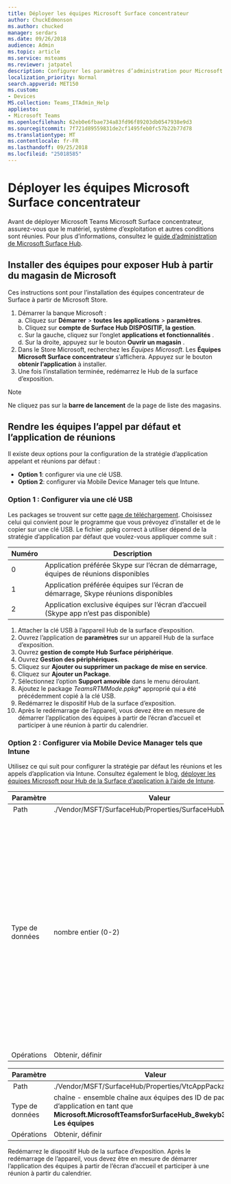 ```yaml
---
title: Déployer les équipes Microsoft Surface concentrateur
author: ChuckEdmonson
ms.author: chucked
manager: serdars
ms.date: 09/26/2018
audience: Admin
ms.topic: article
ms.service: msteams
ms.reviewer: jatpatel
description: Configurer les paramètres d’administration pour Microsoft Teams concentrateur de la surface d’exposition.
localization_priority: Normal
search.appverid: MET150
ms.custom:
- Devices
MS.collection: Teams_ITAdmin_Help
appliesto:
- Microsoft Teams
ms.openlocfilehash: 62eb0e6fbae734a83fd96f89203db0547938e9d3
ms.sourcegitcommit: 7f721d89559831de2cf1495feb0fc57b22b77d78
ms.translationtype: MT
ms.contentlocale: fr-FR
ms.lasthandoff: 09/25/2018
ms.locfileid: "25018585"
---
```

<a name="deploy-microsoft-teams-for-surface-hub"></a>Déployer les équipes Microsoft Surface concentrateur
======================================

Avant de déployer Microsoft Teams Microsoft Surface concentrateur, assurez-vous que le matériel, système d’exploitation et autres conditions sont réunies. Pour plus d’informations, consultez le [guide d’administration de Microsoft Surface Hub](https://docs.microsoft.com/surface-hub/).

## <a name="install-teams-for-surface-hub-from-the-microsoft-store"></a>Installer des équipes pour exposer Hub à partir du magasin de Microsoft 

Ces instructions sont pour l’installation des équipes concentrateur de Surface à partir de Microsoft Store. 
 
1. Démarrer la banque Microsoft :<br>
   a. Cliquez sur **Démarrer** > **toutes les applications** > **paramètres**.<br> b. Cliquez sur **compte de Surface Hub DISPOSITIF, la gestion**.<br>
   c. Sur la gauche, cliquez sur l’onglet **applications et fonctionnalités** .<br> d. Sur la droite, appuyez sur le bouton **Ouvrir un magasin** . 
2. Dans le Store Microsoft, recherchez les *Équipes Microsoft*. Les **Équipes Microsoft Surface concentrateur** s’affichera. Appuyez sur le bouton **obtenir l’application** à installer.  
3. Une fois l’installation terminée, redémarrez le Hub de la surface d’exposition. 

> [!NOTE]
> Ne cliquez pas sur la **barre de lancement** de la page de liste des magasins.

## <a name="make-teams-the-default-calling-and-meetings-application"></a>Rendre les équipes l’appel par défaut et l’application de réunions
 
Il existe deux options pour la configuration de la stratégie d’application appelant et réunions par défaut : 

- **Option 1**: configurer via une clé USB. 
- **Option 2**: configurer via Mobile Device Manager tels que Intune.
 
### <a name="option-1-configure-via-usb-key"></a>Option 1 : Configurer via une clé USB 
 
Les packages se trouvent sur cette [page de téléchargement](https://1drv.ms/f/s!ArcnbnREun0Vnp9Wps9MlWB-UJZw3g). Choisissez celui qui convient pour le programme que vous prévoyez d’installer et de le copier sur une clé USB. Le fichier .ppkg correct à utiliser dépend de la stratégie d’application par défaut que voulez-vous appliquer comme suit : 

|Numéro  |Description  |
|---------|---------|
|0     | Application préférée Skype sur l’écran de démarrage, équipes de réunions disponibles        |
|1     | Application préférée équipes sur l’écran de démarrage, Skype réunions disponibles        |
|2     | Application exclusive équipes sur l’écran d’accueil (Skype app n’est pas disponible)        |
 
1. Attacher la clé USB à l’appareil Hub de la surface d’exposition. 
2. Ouvrez l’application de **paramètres** sur un appareil Hub de la surface d’exposition. 
3. Ouvrez **gestion de compte Hub Surface périphérique**.
4. Ouvrez **Gestion des périphériques**. 
5. Cliquez sur **Ajouter ou supprimer un package de mise en service**. 
6. Cliquez sur **Ajouter un Package**.
7. Sélectionnez l’option **Support amovible** dans le menu déroulant. 
8. Ajoutez le package **TeamsRTMMode*.ppkg** approprié qui a été précédemment copié à la clé USB. 
9. Redémarrez le dispositif Hub de la surface d’exposition. 
10. Après le redémarrage de l’appareil, vous devez être en mesure de démarrer l’application des équipes à partir de l’écran d’accueil et participer à une réunion à partir du calendrier. 

### <a name="option-2-configure-via-mdm-such-as-intune"></a>Option 2 : Configurer via Mobile Device Manager tels que Intune 

Utilisez ce qui suit pour configurer la stratégie par défaut les réunions et les appels d’application via Intune. Consultez également le blog, [déployer les équipes Microsoft pour Hub de la Surface d’application à l’aide de Intune](https://blogs.technet.microsoft.com/y0av/2018/07/16/97/).

|Paramètre   |Valeur    |Description    |
|----------|---------|---------|
| Path      | ./Vendor/MSFT/SurfaceHub/Properties/SurfaceHubMeetingMode        |
|Type de données | nombre entier (0-2)   |0 - application préféré Skype sur l’écran de démarrage, équipes de réunions disponibles<br>1 - teams préféré application sur l’écran de démarrage, Skype réunions disponibles<br>2 - application exclusive d’équipes sur l’écran d’accueil (Skype app n’est pas disponible) |
|Opérations| Obtenir, définir        |

|Paramètre   |Valeur    |
|----------|---------|
| Path      | ./Vendor/MSFT/SurfaceHub/Properties/VtcAppPackageId        |
|Type de données | chaîne - ensemble chaîne aux équipes des ID de package d’application en tant que **Microsoft.MicrosoftTeamsforSurfaceHub_8wekyb3d8bbwe ! Les équipes** |
|Opérations| Obtenir, définir        |

Redémarrez le dispositif Hub de la surface d’exposition. Après le redémarrage de l’appareil, vous devez être en mesure de démarrer l’application des équipes à partir de l’écran d’accueil et participer à une réunion à partir du calendrier.

